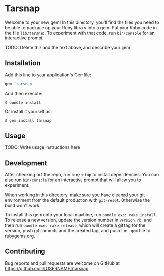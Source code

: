 # Tarsnap

Welcome to your new gem! In this directory, you'll find the files you need to be able to package up your Ruby library into a gem. Put your Ruby code in the file `lib/tarsnap`. To experiment with that code, run `bin/console` for an interactive prompt.

TODO: Delete this and the text above, and describe your gem

## Installation

Add this line to your application's Gemfile:

```ruby
gem 'tarsnap'
```

And then execute:

    $ bundle install

Or install it yourself as:

    $ gem install tarsnap

## Usage

TODO: Write usage instructions here

## Development

After checking out the repo, run `bin/setup` to install dependencies. You can also run `bin/console` for an interactive prompt that will allow you to experiment.

When working in this directory, make sure you have cleaned your git environment from the default production with `git-reset`. Otherwise
the build won't work.

To install this gem onto your local machine, run `bundle exec rake install`. To release a new version, update the version number in `version.rb`, and then run `bundle exec rake release`, which will create a git tag for the version, push git commits and the created tag, and push the `.gem` file to [rubygems.org](https://rubygems.org).

## Contributing

Bug reports and pull requests are welcome on GitHub at https://github.com/[USERNAME]/tarsnap.
